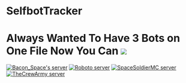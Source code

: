 # SelfbotTracker
# Always Wanted To Have 3 Bots on One File Now You Can <a href="https://nodei.co/npm/selfbottracker/"><img src="https://nodei.co/npm/selfbottracker.png?compact=true"></a>

<a href="https://discord.gg/0X6sQJODTVaidlUk"><img src="https://discordapp.com/api/guilds/95608213499555840/widget.png?style=banner2" alt="Bacon_Space's server"></a>
<a href="https://discord.gg/Se3MU5Y"><img src="https://discordapp.com/api/guilds/269938400247808000/widget.png?style=banner2" alt="Roboto server"></a>
<a href="https://discord.gg/0136ru8Lh8XApO08R"><img src="https://discordapp.com/api/guilds/188008206356840459/widget.png?style=banner2" alt="SpaceSoldierMC server"></a>
<a href="https://discord.gg/TYMCMX2"><img src="https://discordapp.com/api/guilds/220609074583175168/widget.png?style=banner2" alt="TheCrewArmy server"></a>
